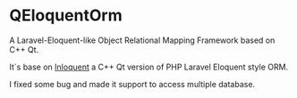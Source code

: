 # QEloquentOrm
A Laravel-Eloquent-like Object Relational Mapping Framework based on C++ Qt.

It`s base on [Inloquent](https://github.com/foreshadow/Inloquent.git) a C++ Qt version of PHP Laravel Eloquent style ORM.

I fixed some bug and made it support to access multiple database.



